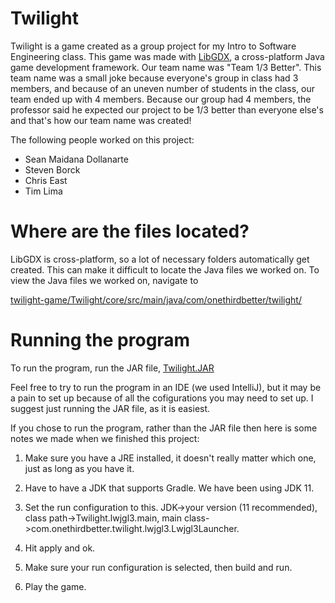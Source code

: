 # Twilight
Twilight is a game created as a group project for my Intro to Software Engineering class. This game was made with [LibGDX](https://libgdx.com/), a cross-platform Java game development framework. Our team name was "Team 1/3 Better". This team name was a small joke because everyone's group in class had 3 members, and because of an uneven number of students in the class, our team ended up with 4 members. Because our group had 4 members, the professor said he expected our project to be 1/3 better than everyone else's and that's how our team name was created!

The following people worked on this project:
* Sean Maidana Dollanarte
* Steven Borck
* Chris East
* Tim Lima


# Where are the files located? 
LibGDX is cross-platform, so a lot of necessary folders automatically get created. This can make it difficult to locate the Java files we worked on. To view the Java files we worked on, navigate to 

[twilight-game/Twilight/core/src/main/java/com/onethirdbetter/twilight/](https://github.com/gcmaidana/twilight-game/tree/master/Twilight/core/src/main/java/com/onethirdbetter/twilight)

# Running the program
To run the program, run the JAR file, [Twilight.JAR](https://github.com/gcmaidana/twilight-game/blob/master/Twilight.jar)

Feel free to try to run the program in an IDE (we used IntelliJ), but it may be a pain to set up because of all the cofigurations you may need to set up.
I suggest just running the JAR file, as it is easiest.

If you chose to run the program, rather than the JAR file then here is some notes we made when we finished this project:

1. Make sure you have a JRE installed, it doesn't really matter which one, just as long as you have it.

2. Have to have a JDK that supports Gradle. We have been using JDK 11.
  
3. Set the run configuration to this. JDK->your version (11 recommended), class path->Twilight.lwjgl3.main, main class->com.onethirdbetter.twilight.lwjgl3.Lwjgl3Launcher.

4. Hit apply and ok.

5. Make sure your run configuration is selected, then build and run.

6. Play the game.
